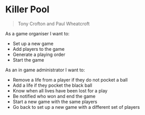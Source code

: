 # Killer Pool

> Tony Crofton and Paul Wheatcroft

As a game organiser I want to:
- Set up a new game
- Add players to the game
- Generate a playing order
- Start the game

As an in game administrator I want to:
- Remove a life from a player if they do not pocket a ball
- Add a life if they pocket the black ball
- Know when all lives have been lost for a play
- Be notified who won and end the game
- Start a new game with the same players
- Go back to set up a new game with a different set of players